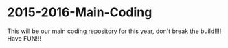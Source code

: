 # 2015-2016-Main-Coding
This will be our main coding repository for this year, don't break the build!!!! Have FUN!!!

